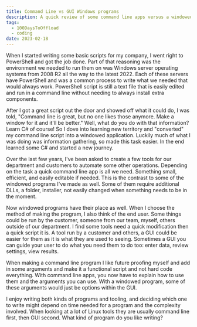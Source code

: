```yaml
---
title: Command Line vs GUI Windows programs
description: A quick review of some command line apps versus a windowed applications
tags: 
  - 100DaysToOffload
  - coding
date: 2023-02-18
---
```


When I started writing some basic scripts for my company, I went right to PowerShell and got the job done. Part of that reasoning was the environment we needed to run them on was Windows server operating systems from 2008 R2 all the way to the latest 2022. Each of these servers have PowerShell and was a common process to write what we needed that would always work. PowerShell script is still a text file that is easily edited and run in a command line without needing to always install extra components.

After I got a great script out the door and showed off what it could do, I was told, "Command line is great, but no one likes those anymore. Make a window for it and it'll be better." Well, what do you do with that information? Learn C# of course! So I dove into learning new territory and "converted" my command line script into a windowed application. Luckily much of what I was doing was information gathering, so made this task easier. In the end learned some C# and started a new journey.

Over the last few years, I've been asked to create a few tools for our department and customers to automate some other operations. Depending on the task a quick command line app is all we need. Something small, efficient, and easily editable if needed. This is the contrast to some of the windowed programs I've made as well. Some of them require additional DLLs, a folder, installer, not easily changed when something needs to be in the moment.

Now windowed programs have their place as well. When I choose the method of making the program, I also think of the end user. Some things could be run by the customer, someone from our team, myself, others outside of our department. I find some tools need a quick modification then a quick script it is. A tool run by a customer and others, a GUI could be easier for them as it is what they are used to seeing. Sometimes a GUI you can guide your user to do what you need them to do too: enter data, review settings, view results.

When making a command line program I like future proofing myself and add in some arguments and make it a functional script and not hard code everything. With command line apps, you now have to explain how to use them and the arguments you can use. With a windowed program, some of these arguments would just be options within the GUI.

I enjoy writing both kinds of programs and tooling, and deciding which one to write might depend on time needed for a program and the complexity involved. When looking at a lot of Linux tools they are usually command line first, then GUI second. What kind of program do you like writing?
